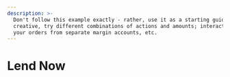 ```yaml
---
description: >-
  Don't follow this example exactly - rather, use it as a starting guide. Get
  creative, try different combinations of actions and amounts; interact with
  your orders from separate margin accounts, etc.
---
```


# Lend Now

